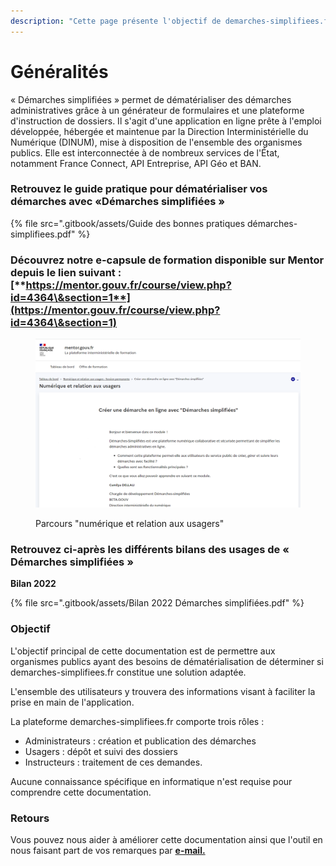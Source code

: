 ```yaml
---
description: "Cette page présente l'objectif de demarches-simplifiees.fr\_: la dématérialisation des procédures."
---
```


# Généralités

« Démarches simplifiées » permet de dématérialiser des démarches administratives grâce à un générateur de formulaires et une plateforme d'instruction de dossiers. Il s'agit d'une application en ligne prête à l'emploi développée, hébergée et maintenue par la Direction Interministérielle du Numérique (DINUM), mise à disposition de l'ensemble des organismes publics. Elle est interconnectée à de nombreux services de l'État, notamment France Connect, API Entreprise, API Géo et BAN.

### Retrouvez le guide pratique pour dématérialiser vos démarches avec «Démarches simplifiées »

{% file src=".gitbook/assets/Guide des bonnes pratiques démarches-simplifiees.pdf" %}

### **Découvrez notre e-capsule de formation disponible sur Mentor depuis le lien suivant :** [**https://mentor.gouv.fr/course/view.php?id=4364\&section=1**](https://mentor.gouv.fr/course/view.php?id=4364\&section=1)

<figure><img src=".gitbook/assets/tempsnip mentor .png" alt=""><figcaption><p>Parcours "numérique et relation aux usagers"</p></figcaption></figure>

### **Retrouvez ci-après les différents bilans des usages de** « Démarches simplifiées »

**Bilan 2022**

{% file src=".gitbook/assets/Bilan 2022 Démarches simplifiées.pdf" %}

### Objectif

L'objectif principal de cette documentation est de permettre aux organismes publics ayant des besoins de dématérialisation de déterminer si demarches-simplifiees.fr constitue une solution adaptée.

L'ensemble des utilisateurs y trouvera des informations visant à faciliter la prise en main de l'application.

La plateforme demarches-simplifiees.fr comporte trois rôles :

* Administrateurs : création et publication des démarches
* Usagers : dépôt et suivi des dossiers
* Instructeurs : traitement de ces demandes.

Aucune connaissance spécifique en informatique n'est requise pour comprendre cette documentation.

### Retours

Vous pouvez nous aider à améliorer cette documentation ainsi que l'outil en nous faisant part de vos remarques par [**e-mail.**](mailto:contact@demarches-simplifiees.fr)
